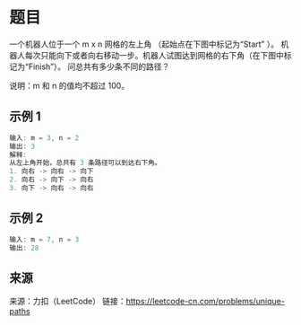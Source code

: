 # 题目

一个机器人位于一个 m x n 网格的左上角 （起始点在下图中标记为“Start” ）。
机器人每次只能向下或者向右移动一步。机器人试图达到网格的右下角（在下图中标记为“Finish”）。
问总共有多少条不同的路径？

说明：m 和 n 的值均不超过 100。

## 示例 1

```c
输入: m = 3, n = 2
输出: 3
解释:
从左上角开始，总共有 3 条路径可以到达右下角。
1. 向右 -> 向右 -> 向下
2. 向右 -> 向下 -> 向右
3. 向下 -> 向右 -> 向右
```

## 示例 2

```c
输入: m = 7, n = 3
输出: 28
```

## 来源

来源：力扣（LeetCode）
链接：<https://leetcode-cn.com/problems/unique-paths>

